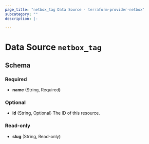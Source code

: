 ```yaml
---
page_title: "netbox_tag Data Source - terraform-provider-netbox"
subcategory: ""
description: |-
  
---
```


# Data Source `netbox_tag`





## Schema

### Required

- **name** (String, Required)

### Optional

- **id** (String, Optional) The ID of this resource.

### Read-only

- **slug** (String, Read-only)


